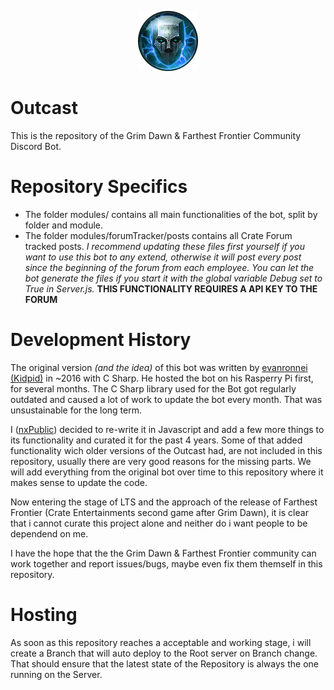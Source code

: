 <p align="center">
  <img src="./logo.png" alt="Outcast Logo"/>
</p>

# Outcast
This is the repository of the Grim Dawn &amp; Farthest Frontier Community Discord Bot.

# Repository Specifics

* The folder modules/ contains all main functionalities of the bot, split by folder and module.
* The folder modules/forumTracker/posts contains all Crate Forum tracked posts. *I recommend updating these files first yourself if you want to use this bot to any extend, otherwise it will post every post since the beginning of the forum from each employee. You can let the bot generate the files if you start it with the global variable Debug set to True in Server.js.* **THIS FUNCTIONALITY REQUIRES A API KEY TO THE FORUM** 

# Development History
The original version *(and the idea)* of this bot was written by [evanronnei (Kidpid)](https://github.com/evanronnei/OutcastBot) in ~2016 with C Sharp. He hosted the bot on his Rasperry Pi first, for several months.
The C Sharp library used for the Bot got regularly outdated and caused a lot of work to update the bot every month. That was unsustainable for the long term.

I ([nxPublic](https://github.com/nxPublic)) decided to re-write it in Javascript and add a few more things to its functionality and curated it for the past 4 years.
Some of that added functionality wich older versions of the Outcast had, are not included in this repository, usually there are very good reasons for the missing parts. 
We will add everything from the original bot over time to this repository where it makes sense to update the code.

Now entering the stage of LTS and the approach of the release of Farthest Frontier (Crate Entertainments second game after Grim Dawn), it is clear that i cannot curate this project alone and neither do i want people to be dependend on me.

I have the hope that the the Grim Dawn & Farthest Frontier community can work together and report issues/bugs, maybe even fix them themself in this repository.

# Hosting
As soon as this repository reaches a acceptable and working stage, i will create a Branch that will auto deploy to the Root server on Branch change.
That should ensure that the latest state of the Repository is always the one running on the Server.
